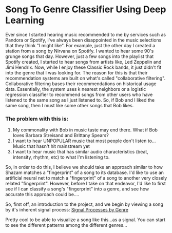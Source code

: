 # Song To Genre Classifier Using Deep Learning

Ever since I started hearing music recommended to me by services such as Pandora or Spotify, I've always been disappointed in the music selections that they think "I might like". For example, just the other day I created a station from a song by Nirvana on Spotify. I wanted to hear some 90's grunge songs that day. However, just a few songs into the playlist that Spotify created, I started to hear songs from artists like, Led Zeppelin and Jimi Hendrix. Now, while I enjoy these Classic Rock bands, it just didn't fit into the genre that I was looking for. The reason for this is that their recommendation systems are built on what's called "collaborative filtering". Collaborative filtering bases their recommendations on historical usage data. Essentially, the system uses k nearest neighbors or a logistic regression classifier to recommend songs from other users who have listened to the same song as I just listened to. So, if Bob and I liked the same song, then I must like some other songs that Bob likes. 

### The problem with this is:   

1. My commonality with Bob in music taste may end there. What if Bob loves Barbara Streisand and Brittany Spears?
2. I want to hear UNPOPULAR music that most people don't listen to... Music that hasn't hit mainstream yet
3. I want to hear music that has similar audio characteristics (beat, intensity, rhythm, etc) to what I'm listening to.

So, in order to do this, I believe we should take an approach similar to how Shazam matches a "fingerprint" of a song to its database. I'd like to use an artificial neural net to match a "fingerprint" of a song to another very closely related "fingerprint". However, before I take on that endeavor, I'd like to first see if I can classify a song's "fingerprint" into a genre, and see how accurate this approach could be....

  So, first off, an introduction to the project, and we begin by viewing a song by it's inherent signal process: [Signal Processes by Genre](https://github.com/G1NO/Song-to-Genre-Classifier/blob/master/Intro_load_data.ipynb)
  
  Pretty cool to be able to visualize a song like this...as a signal. You can start to see the different patterns among the different genres...
  
  
